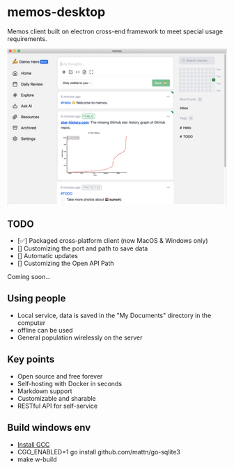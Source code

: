 # memos-desktop

Memos client built on electron cross-end framework to meet special usage requirements.

![demo](./docs/layout.png)

## TODO
- [✅] Packaged cross-platform client (now MacOS & Windows only)
- [] Customizing the port and path to save data
- [] Automatic updates
- [] Customizing the Open API Path

Coming soon...

## Using people
- Local service, data is saved in the "My Documents" directory in the computer
- offline can be used
- General population wirelessly on the server

## Key points

- Open source and free forever
- Self-hosting with Docker in seconds
- Markdown support
- Customizable and sharable
- RESTful API for self-service

## Build windows env

- [Install GCC](https://jmeubank.github.io/tdm-gcc/articles/2021-05/10.3.0-release)
- CGO_ENABLED=1 go install github.com/mattn/go-sqlite3
- make w-build
